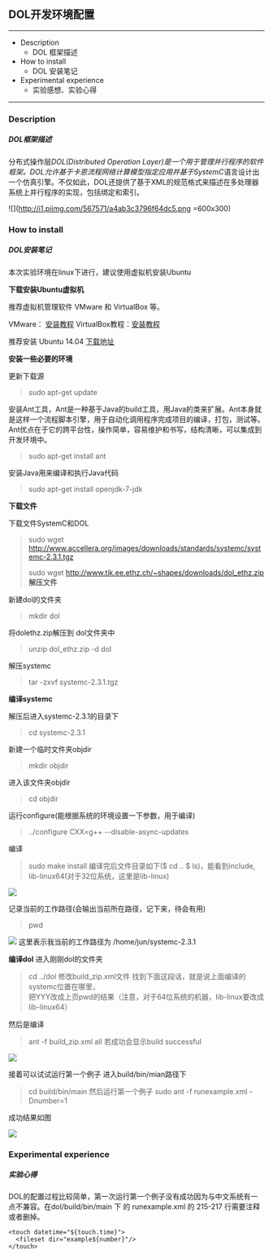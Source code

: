 ## DOL开发环境配置
***
* Description
	* DOL 框架描述
* How to install 
	* DOL 安装笔记
* Experimental experience
	* 实验感想、实验心得

***
### Description
##### DOL框架描述
分布式操作层*DOL(Distributed Operation Layer)*是一个用于管理并行程序的软件框架。DOL允许基于卡恩流程网络计算模型指定应用并基于*SystemC*语言设计出一个仿真引擎。不仅如此，DOL还提供了基于XML的规范格式来描述在多处理器系统上并行程序的实现，包括绑定和索引。

![](http://i1.piimg.com/567571/a4ab3c3796f64dc5.png =600x300)
### How to install
##### DOL安装笔记
本次实验环境在linux下进行，建议使用虚拟机安装Ubuntu

**下载安装Ubuntu虚拟机**

推荐虚拟机管理软件 VMware 和 VirtualBox 等。

VMware： [安装教程](http://jingyan.baidu.com/article/0320e2c1ef9f6c1b87507bf6.html/) VirtualBox教程：[安装教程](http://example.net/)

推荐安装 Ubuntu 14.04 [下载地址](http://www.ubuntu.com/download/desktop/)

**安装一些必要的环境**

更新下载源
>sudo apt-get update

安装Ant工具，Ant是一种基于Java的build工具，用Java的类来扩展。Ant本身就是这样一个流程脚本引擎，用于自动化调用程序完成项目的编译，打包，测试等。Ant优点在于它的跨平台性，操作简单，容易维护和书写，结构清晰，可以集成到开发环境中。

>sudo apt-get install ant

安装Java用来编译和执行Java代码
>sudo apt-get install openjdk-7-jdk

**下载文件**

下载文件SystemC和DOL
>	sudo wget http://www.accellera.org/images/downloads/standards/systemc/systemc-2.3.1.tgz
>	
>	sudo wget http://www.tik.ee.ethz.ch/~shapes/downloads/dol_ethz.zip
**解压文件**

新建dol的文件夹
>mkdir dol

将dolethz.zip解压到 dol文件夹中

>unzip dol_ethz.zip -d dol

解压systemc
>tar -zxvf systemc-2.3.1.tgz

**编译systemc**

解压后进入systemc-2.3.1的目录下
>	cd systemc-2.3.1

新建一个临时文件夹objdir
>	mkdir objdir

进入该文件夹objdir
>	cd objdir

运行configure(能根据系统的环境设置一下参数，用于编译)
>	../configure CXX=g++ --disable-async-updates

编译
>	sudo make install
编译完后文件目录如下($ cd ..        $ ls)，能看到include, lib-linux64(对于32位系统，这里是lib-linux)

![](http://p1.bqimg.com/567571/9f53644ccbffd8a2.png)

记录当前的工作路径(会输出当前所在路径，记下来，待会有用)
>	pwd

![](http://p1.bqimg.com/567571/9c4564d7c3734478.png)
这里表示我当前的工作路径为 /home/jun/systemc-2.3.1

**编译dol**
进入刚刚dol的文件夹
>	cd ../dol
修改build_zip.xml文件
找到下面这段话，就是说上面编译的systemc位置在哪里，
	<property name="systemc.inc" value="YYY/include"/>	
	<property name="systemc.lib" value="YYY/lib-linux/libsystemc.a"/>
把YYY改成上页pwd的结果（注意，对于64位系统的机器，lib-linux要改成lib-linux64）

然后是编译
>	ant -f build_zip.xml all
若成功会显示build successful

![](http://p1.bpimg.com/567571/bf08811d11edcd90.png)

接着可以试试运行第一个例子
进入build/bin/mian路径下
>	cd build/bin/main
然后运行第一个例子
>	sudo ant -f runexample.xml -Dnumber=1

成功结果如图

![](http://p1.bpimg.com/567571/23a9b2a8d58ba660.png)

### Experimental experience
##### 实验心得
DOL的配置过程比较简单，第一次运行第一个例子没有成功因为与中文系统有一点不兼容。在dol/build/bin/main 下 的 runexample.xml 的 215-217 行需要注释或者删掉。
    
    <touch datetime="${touch.time}">
      <fileset dir="example${number}"/>
    </touch>
